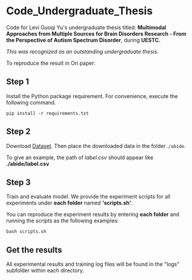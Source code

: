 # Code_Undergraduate_Thesis
Code for Levi Guoqi Yu's undergraduate thesis titled: **Multimodal Approaches from Multiple Sources for Brain Disorders Research - From the Perspective of Autism Spectrum Disorder**, during **UESTC.**  

*This was recognized as an outstanding undergraduate thesis.*

To reproduce the result in Ori paper:

## Step 1
Install the Python package requirement. For convenience, execute the following command.

```
pip install -r requirements.txt
```

## Step 2
Download  [Dataset]([https://arxiv.org/abs/2402.19072](https://drive.google.com/drive/folders/1GM2t1mnCOYEKuoIzptuVJKqtdOYevYg8?usp=drive_link)). Then place the downloaded data in the folder`./abide`.

To give an example, the path of *label.csv* should appear like **./abide/label.csv**

## Step 3
Train and evaluate model. We provide the experiment scripts for all experiments under **each folder** named **'scripts.sh'**. 

You can reproduce the experiment results by entering **each folder** and running the scripts as the following examples:

```
bash scripts.sh
```

## Get the results
All experimental results and training log files will be found in the "logs" subfolder within each directory.

